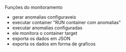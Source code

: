 Funções do monitoramento

- gerar anomalias configuraveis
- executar container "RUN container com anomalias"
- executar anomalias configuradas
- ele monitora o container target
- exporta os dados em JSON
- exporta os dados em forma de graficos
